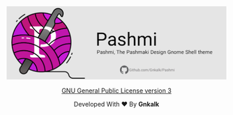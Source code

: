 <div align=center>

![Banner](images/banner.jpg)

[GNU General Public License version 3](https://opensource.org/licenses/GPL-3.0)

Developed With ❤️ By **Gnkalk**